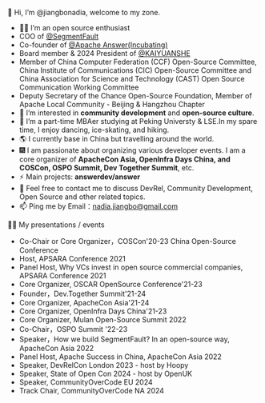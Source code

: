 👋 Hi, I’m @jiangbonadia, welcome to my zone.

- 👩‍💻 I’m an open source enthusiast
-   COO of [@SegmentFault](https://github.com/segmentfault)
-   Co-founder of [@Apache Answer(Incubating)](https://github.com/answerdev/answer)
-   Board member & 2024 President of [@KAIYUANSHE](https://github.com/kaiyuanshe)
-   Member of China Computer Federation (CCF) Open-Source Committee, China Institute of Communications (CIC) Open-Source Committee and China Association for Science and Technology (CAST) Open Source Communication Working Committee
-   Deputy Secretary of the Chance Open-Source Foundation, Member of Apache Local Community - Beijing & Hangzhou Chapter
- 👀 I’m interested in **community development** and **open-source culture**.
- 💃 I’m a part-time MBAer studying at Peking Universty & LSE.In my spare time, I enjoy dancing, ice-skating, and hiking.
- 🌎 I currently base in China but travelling around the world.
- 🎆 I am passionate about organizing various developer events. I am a core organizer of **ApacheCon Asia, OpenInfra Days China, and COSCon, OSPO Summit, Dev Together Summit**, etc.
- ⚡ Main projects: **answerdev/answer**
- 💞️ Feel free to contact me to discuss DevRel, Community Development, Open Source and other related topics.
- 📫 Ping me by Email：nadia.jiangbo@gmail.com

🙋‍♀️ My presentations / events

- Co-Chair or Core Organizer，COSCon'20-23 China Open-Source Conference
- Host, APSARA Conference 2021
- Panel Host, Why VCs invest in open source commercial companies, APSARA Conference 2021
- Core Organizer, OSCAR OpenSource Conference'21-23
- Founder，Dev.Together Summit'21-24
- Core Organizer, ApacheCon Asia'21-24
- Core Organizer, OpenInfra Days China'21-23
- Core Organizer, Mulan Open-Source Summit 2022
- Co-Chair，OSPO Summit '22-23
- Speaker，How we build SegmentFault? In an open-source way, ApacheCon Asia 2022
- Panel Host, Apache Success in China, ApacheCon Asia 2022
- Speaker, DevRelCon London 2023 - host by Hoopy
- Speaker, State of Open Con 2024 - host by OpenUK
- Speaker, CommunityOverCode EU 2024
- Track Chair, CommunityOverCode NA 2024

